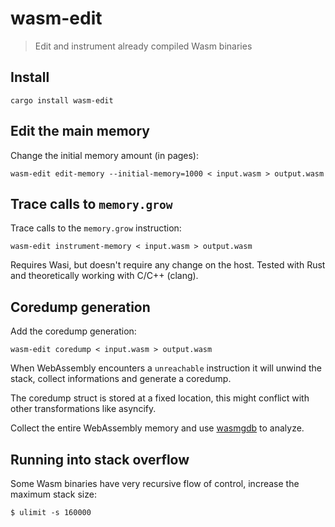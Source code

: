 # wasm-edit

> Edit and instrument already compiled Wasm binaries

## Install

```
cargo install wasm-edit
```

## Edit the main memory

Change the initial memory amount (in pages):
```
wasm-edit edit-memory --initial-memory=1000 < input.wasm > output.wasm
```

## Trace calls to `memory.grow`

Trace calls to the `memory.grow` instruction:
```
wasm-edit instrument-memory < input.wasm > output.wasm
```

Requires Wasi, but doesn't require any change on the host.
Tested with Rust and theoretically working with C/C++ (clang).

## Coredump generation

Add the coredump generation:

```
wasm-edit coredump < input.wasm > output.wasm
```

When WebAssembly encounters a `unreachable` instruction it will unwind
the stack, collect informations and generate a coredump.

The coredump struct is stored at a fixed location, this might conflict with other transformations like asyncify.

Collect the entire WebAssembly memory and use [wasmgdb] to analyze.

## Running into stack overflow

Some Wasm binaries have very recursive flow of control, increase the maximum stack size:
```
$ ulimit -s 160000
```

[wasmgdb]: https://github.com/xtuc/wasmgdb
